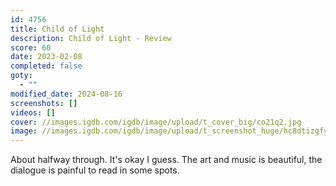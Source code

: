 ```yaml
---
id: 4756
title: Child of Light
description: Child of Light - Review
score: 60
date: 2023-02-08
completed: false
goty:
  - ""
modified_date: 2024-08-16
screenshots: []
videos: []
cover: //images.igdb.com/igdb/image/upload/t_cover_big/co21q2.jpg
image: //images.igdb.com/igdb/image/upload/t_screenshot_huge/hc8dtizgfytrnz5ha9an.jpg
---
```

About halfway through. It's okay I guess. The art and music is beautiful, the dialogue is painful to read in some spots.